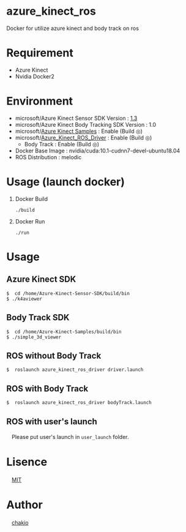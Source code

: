 # azure_kinect_ros
Docker for utilize azure kinect and body track on ros

# Requirement
* Azure Kinect
* Nvidia Docker2

# Environment 
* microsoft/Azure Kinect Sensor SDK Version : [1.3](https://github.com/microsoft/Azure-Kinect-Sensor-SDK/tree/release/1.3.x)
* microsoft/Azure Kinect Body Tracking SDK Version : 1.0
* microsoft/[Azure Kinect Samples](https://github.com/microsoft/Azure-Kinect-Samples) : Enable (Build ◎)
* microsoft/[Azure_Kinect_ROS_Driver](https://github.com/microsoft/Azure_Kinect_ROS_Driver) : Enable (Build ◎)
    * Body Track : Enable (Build ◎)
* Docker Base Image : nvidia/cuda:10.1-cudnn7-devel-ubuntu18.04
* ROS Distribution : melodic 

# Usage (launch docker)
1. Docker Build
    ```
    ./build
    ```
2. Docker Run
    ```
    ./run
    ```
# Usage
##  Azure Kinect SDK
```
$  cd /home/Azure-Kinect-Sensor-SDK/build/bin
$ ./k4aviewer 
```

## Body Track SDK
```
$  cd /home/Azure-Kinect-Samples/build/bin
$ ./simple_3d_viewer
```

## ROS without Body Track
```
$  roslaunch azure_kinect_ros_driver driver.launch 
```

## ROS with Body Track
```
$  roslaunch azure_kinect_ros_driver bodyTrack.launch 
```

## ROS with user's launch
　Please put user's launch in `user_launch` folder.

# Lisence
　[MIT](https://github.com/chakio/azure_kinect_ros/blob/master/LICENCE)

# Author
　[chakio](https://github.com/chakio)